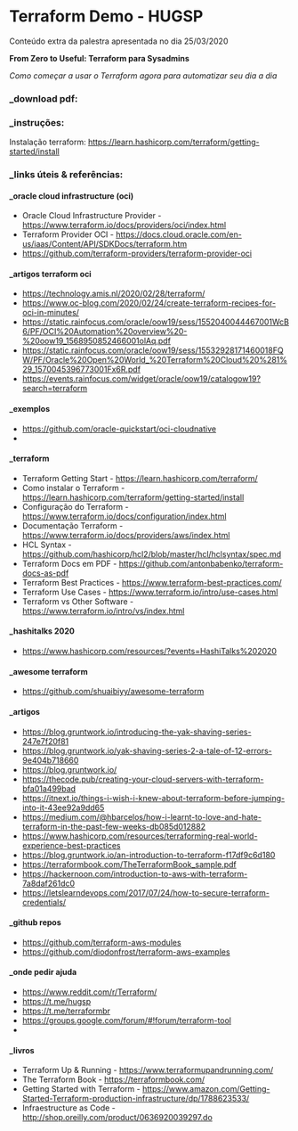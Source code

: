 # Terraform Demo - HUGSP

Conteúdo extra da palestra apresentada no dia 25/03/2020

**From Zero to Useful: Terraform para Sysadmins** 

_Como começar a usar o Terraform agora para automatizar seu dia a dia_

### _download pdf:

### _instruções:
Instalação terraform: https://learn.hashicorp.com/terraform/getting-started/install

### _links úteis & referências:

#### _oracle cloud infrastructure (oci)
- Oracle Cloud Infrastructure Provider - https://www.terraform.io/docs/providers/oci/index.html
- Terraform Provider OCI - https://docs.cloud.oracle.com/en-us/iaas/Content/API/SDKDocs/terraform.htm
- https://github.com/terraform-providers/terraform-provider-oci

#### _artigos terraform oci
- https://technology.amis.nl/2020/02/28/terraform/
- https://www.oc-blog.com/2020/02/24/create-terraform-recipes-for-oci-in-minutes/
- https://static.rainfocus.com/oracle/oow19/sess/1552040044467001WcB6/PF/OCI%20Automation%20overview%20-%20oow19_1568950852466001olAq.pdf
- https://static.rainfocus.com/oracle/oow19/sess/15532928171460018FQW/PF/Oracle%20Open%20World_%20Terraform%20Cloud%20%281%29_1570045396773001Fx6R.pdf
- https://events.rainfocus.com/widget/oracle/oow19/catalogow19?search=terraform

#### _exemplos
- https://github.com/oracle-quickstart/oci-cloudnative
- 
#### _terraform
- Terraform Getting Start - https://learn.hashicorp.com/terraform/
- Como instalar o Terraform - https://learn.hashicorp.com/terraform/getting-started/install
- Configuração do Terraform - https://www.terraform.io/docs/configuration/index.html
- Documentação Terraform -  https://www.terraform.io/docs/providers/aws/index.html
- HCL Syntax - https://github.com/hashicorp/hcl2/blob/master/hcl/hclsyntax/spec.md
- Terraform Docs em PDF - https://github.com/antonbabenko/terraform-docs-as-pdf
- Terraform Best Practices - https://www.terraform-best-practices.com/
- Terraform Use Cases - https://www.terraform.io/intro/use-cases.html
- Terraform vs Other Software - https://www.terraform.io/intro/vs/index.html

#### _hashitalks 2020
- https://www.hashicorp.com/resources/?events=HashiTalks%202020

#### _awesome terraform
- https://github.com/shuaibiyy/awesome-terraform

#### _artigos
- https://blog.gruntwork.io/introducing-the-yak-shaving-series-247e7f20f81
- https://blog.gruntwork.io/yak-shaving-series-2-a-tale-of-12-errors-9e404b718660
- https://blog.gruntwork.io/
- https://thecode.pub/creating-your-cloud-servers-with-terraform-bfa01a499bad
- https://itnext.io/things-i-wish-i-knew-about-terraform-before-jumping-into-it-43ee92a9dd65
- https://medium.com/@hbarcelos/how-i-learnt-to-love-and-hate-terraform-in-the-past-few-weeks-db085d012882
- https://www.hashicorp.com/resources/terraforming-real-world-experience-best-practices
- https://blog.gruntwork.io/an-introduction-to-terraform-f17df9c6d180
- https://terraformbook.com/TheTerraformBook_sample.pdf
- https://hackernoon.com/introduction-to-aws-with-terraform-7a8daf261dc0
- https://letslearndevops.com/2017/07/24/how-to-secure-terraform-credentials/
 
#### _github repos
- https://github.com/terraform-aws-modules
- https://github.com/diodonfrost/terraform-aws-examples

#### _onde pedir ajuda
- https://www.reddit.com/r/Terraform/
- https://t.me/hugsp
- https://t.me/terraformbr
- https://groups.google.com/forum/#!forum/terraform-tool
- 
#### _livros
- Terraform Up & Running - https://www.terraformupandrunning.com/
- The Terraform Book - https://terraformbook.com/
- Getting Started with Terraform - https://www.amazon.com/Getting-Started-Terraform-production-infrastructure/dp/1788623533/
- Infraestructure as Code - http://shop.oreilly.com/product/0636920039297.do
